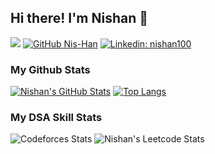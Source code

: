 ## Hi there! I'm Nishan 👋  

![](https://komarev.com/ghpvc/?username=nis-han&color=green)
[![GitHub Nis-Han](https://img.shields.io/github/followers/Nis-Han?label=follow&style=social)](https://github.com/Nis-Han)
[![Linkedin: nishan100](https://img.shields.io/badge/-Nishan%20Singh-blue?style=flat-square&logo=Linkedin&logoColor=white&link=https://www.linkedin.com/in/nishan100/)](https://www.linkedin.com/in/nishan100/)

### My Github Stats
[![Nishan's GitHub Stats](https://github-readme-stats.vercel.app/api?username=Nis-Han&custom_title=Nishan's%20GitHub%20statistics&count_private=true&show_icons=true&theme=vision-friendly-dark)]()
[![Top Langs](https://github-readme-stats.vercel.app/api/top-langs/?username=Nis-han&layout=compact&theme=vision-friendly-dark)]()

### My DSA Skill Stats
![Codeforces Stats](https://codeforces-readme-stats.vercel.app/api/card?username=Retarded_Ape&theme=dark)
![Nishan's Leetcode Stats](https://leetcard.jacoblin.cool/Fried_Potato?ext=contest)
<!--
**Nis-Han/Nis-Han** is a ✨ _special_ ✨ repository because its `README.md` (this file) appears on your GitHub profile.

Here are some ideas to get you started:

- 🔭 I’m currently working on ...
- 🌱 I’m currently learning ...
- 👯 I’m looking to collaborate on ...
- 🤔 I’m looking for help with ...
- 💬 Ask me about ...
- 📫 How to reach me: ...
- 😄 Pronouns: ...
- ⚡ Fun fact: ...
-->

